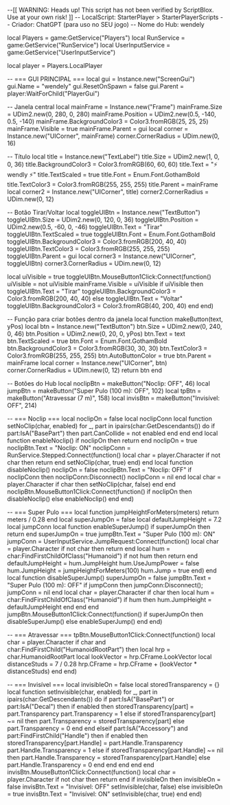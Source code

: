 --[[
	WARNING: Heads up! This script has not been verified by ScriptBlox. Use at your own risk!
]]
-- LocalScript: StarterPlayer > StarterPlayerScripts
-- Criador: ChatGPT (para uso no SEU jogo)
-- Nome do Hub: wendely

local Players = game:GetService("Players")
local RunService = game:GetService("RunService")
local UserInputService = game:GetService("UserInputService")

local player = Players.LocalPlayer

-- === GUI PRINCIPAL ===
local gui = Instance.new("ScreenGui")
gui.Name = "wendely"
gui.ResetOnSpawn = false
gui.Parent = player:WaitForChild("PlayerGui")

-- Janela central
local mainFrame = Instance.new("Frame")
mainFrame.Size = UDim2.new(0, 280, 0, 280)
mainFrame.Position = UDim2.new(0.5, -140, 0.5, -140)
mainFrame.BackgroundColor3 = Color3.fromRGB(25, 25, 25)
mainFrame.Visible = true
mainFrame.Parent = gui
local corner = Instance.new("UICorner", mainFrame)
corner.CornerRadius = UDim.new(0, 16)

-- Título
local title = Instance.new("TextLabel")
title.Size = UDim2.new(1, 0, 0, 36)
title.BackgroundColor3 = Color3.fromRGB(60, 60, 60)
title.Text = "⚡ wendly ⚡"
title.TextScaled = true
title.Font = Enum.Font.GothamBold
title.TextColor3 = Color3.fromRGB(255, 255, 255)
title.Parent = mainFrame
local corner2 = Instance.new("UICorner", title)
corner2.CornerRadius = UDim.new(0, 12)

-- Botão Tirar/Voltar
local toggleUIBtn = Instance.new("TextButton")
toggleUIBtn.Size = UDim2.new(0, 120, 0, 36)
toggleUIBtn.Position = UDim2.new(0.5, -60, 0, -46)
toggleUIBtn.Text = "Tirar"
toggleUIBtn.TextScaled = true
toggleUIBtn.Font = Enum.Font.GothamBold
toggleUIBtn.BackgroundColor3 = Color3.fromRGB(200, 40, 40)
toggleUIBtn.TextColor3 = Color3.fromRGB(255, 255, 255)
toggleUIBtn.Parent = gui
local corner3 = Instance.new("UICorner", toggleUIBtn)
corner3.CornerRadius = UDim.new(0, 12)

local uiVisible = true
toggleUIBtn.MouseButton1Click:Connect(function()
	uiVisible = not uiVisible
	mainFrame.Visible = uiVisible
	if uiVisible then
		toggleUIBtn.Text = "Tirar"
		toggleUIBtn.BackgroundColor3 = Color3.fromRGB(200, 40, 40)
	else
		toggleUIBtn.Text = "Voltar"
		toggleUIBtn.BackgroundColor3 = Color3.fromRGB(40, 200, 40)
	end
end)

-- Função para criar botões dentro da janela
local function makeButton(text, yPos)
	local btn = Instance.new("TextButton")
	btn.Size = UDim2.new(0, 240, 0, 46)
	btn.Position = UDim2.new(0, 20, 0, yPos)
	btn.Text = text
	btn.TextScaled = true
	btn.Font = Enum.Font.GothamBold
	btn.BackgroundColor3 = Color3.fromRGB(30, 30, 30)
	btn.TextColor3 = Color3.fromRGB(255, 255, 255)
	btn.AutoButtonColor = true
	btn.Parent = mainFrame
	local corner = Instance.new("UICorner", btn)
	corner.CornerRadius = UDim.new(0, 12)
	return btn
end

-- Botões do Hub
local noclipBtn = makeButton("Noclip: OFF", 46)
local jumpBtn   = makeButton("Super Pulo (100 m): OFF", 102)
local tpBtn     = makeButton("Atravessar (7 m)", 158)
local invisBtn  = makeButton("Invisível: OFF", 214)

-- === Noclip ===
local noclipOn = false
local noclipConn
local function setNoClip(char, enabled)
	for _, part in ipairs(char:GetDescendants()) do
		if part:IsA("BasePart") then
			part.CanCollide = not enabled
		end
	end
end
local function enableNoclip()
	if noclipOn then return end
	noclipOn = true
	noclipBtn.Text = "Noclip: ON"
	noclipConn = RunService.Stepped:Connect(function()
		local char = player.Character
		if not char then return end
		setNoClip(char, true)
	end)
end
local function disableNoclip()
	noclipOn = false
	noclipBtn.Text = "Noclip: OFF"
	if noclipConn then
		noclipConn:Disconnect()
		noclipConn = nil
	end
	local char = player.Character
	if char then
		setNoClip(char, false)
	end
end
noclipBtn.MouseButton1Click:Connect(function()
	if noclipOn then disableNoclip() else enableNoclip() end
end)

-- === Super Pulo ===
local function jumpHeightForMeters(meters) return meters / 0.28 end
local superJumpOn = false
local defaultJumpHeight = 7.2
local jumpConn
local function enableSuperJump()
	if superJumpOn then return end
	superJumpOn = true
	jumpBtn.Text = "Super Pulo (100 m): ON"
	jumpConn = UserInputService.JumpRequest:Connect(function()
		local char = player.Character
		if not char then return end
		local hum = char:FindFirstChildOfClass("Humanoid")
		if not hum then return end
		defaultJumpHeight = hum.JumpHeight
		hum.UseJumpPower = false
		hum.JumpHeight = jumpHeightForMeters(100)
		hum.Jump = true
	end)
end
local function disableSuperJump()
	superJumpOn = false
	jumpBtn.Text = "Super Pulo (100 m): OFF"
	if jumpConn then jumpConn:Disconnect(); jumpConn = nil end
	local char = player.Character
	if char then
		local hum = char:FindFirstChildOfClass("Humanoid")
		if hum then hum.JumpHeight = defaultJumpHeight end
	end
end
jumpBtn.MouseButton1Click:Connect(function()
	if superJumpOn then disableSuperJump() else enableSuperJump() end
end)

-- === Atravessar ===
tpBtn.MouseButton1Click:Connect(function()
	local char = player.Character
	if char and char:FindFirstChild("HumanoidRootPart") then
		local hrp = char.HumanoidRootPart
		local lookVector = hrp.CFrame.LookVector
		local distanceStuds = 7 / 0.28
		hrp.CFrame = hrp.CFrame + (lookVector * distanceStuds)
	end
end)

-- === Invisível ===
local invisibleOn = false
local storedTransparency = {}
local function setInvisible(char, enabled)
	for _, part in ipairs(char:GetDescendants()) do
		if part:IsA("BasePart") or part:IsA("Decal") then
			if enabled then
				storedTransparency[part] = part.Transparency
				part.Transparency = 1
			else
				if storedTransparency[part] ~= nil then
					part.Transparency = storedTransparency[part]
				else
					part.Transparency = 0
				end
			end
		elseif part:IsA("Accessory") and part:FindFirstChild("Handle") then
			if enabled then
				storedTransparency[part.Handle] = part.Handle.Transparency
				part.Handle.Transparency = 1
			else
				if storedTransparency[part.Handle] ~= nil then
					part.Handle.Transparency = storedTransparency[part.Handle]
				else
					part.Handle.Transparency = 0
				end
			end
		end
	end
end
invisBtn.MouseButton1Click:Connect(function()
	local char = player.Character
	if not char then return end
	if invisibleOn then
		invisibleOn = false
		invisBtn.Text = "Invisível: OFF"
		setInvisible(char, false)
	else
		invisibleOn = true
		invisBtn.Text = "Invisível: ON"
		setInvisible(char, true)
	end
end)
